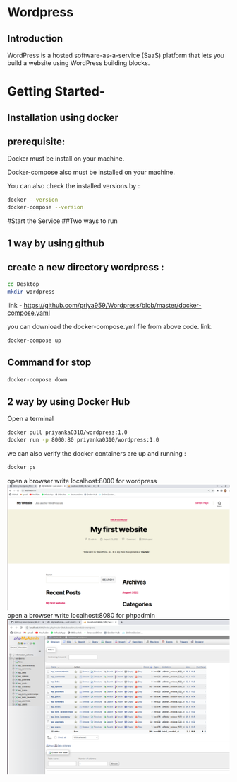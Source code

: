 # Wordpress

## Introduction
WordPress is a hosted software-as-a-service (SaaS) platform that lets you build a website using WordPress building blocks.

# Getting Started-

## Installation using docker
## prerequisite:

Docker must be install on your machine.

Docker-compose also must be installed on your machine.

You can also check the installed versions by :
```bash
docker --version 
docker-compose --version
```
#Start the Service
##Two ways to run 
## 1 way by using github
## create a new directory wordpress :
```bash
cd Desktop 
mkdir wordpress
```

link - https://github.com/priya959/Wordpress/blob/master/docker-compose.yaml

you can download the docker-compose.yml file from above code. link.

```bash
docker-compose up
```
## Command for stop 
```bash
docker-compose down
```
## 2 way by using Docker Hub

Open a terminal 

```bash
docker pull priyanka0310/wordpress:1.0
docker run -p 8000:80 priyanka0310/wordpress:1.0
```
we can also verify the docker containers are up and running :
```bash
docker ps
```
open a browser write localhost:8000 for wordpress 
![wordpress!](https://github.com/priya959/Wordpress/blob/master/wordpress.png)
open a browser write localhost:8080 for phpadmin 
![wordpress!](https://github.com/priya959/Wordpress/blob/master/phpadmin.png)


